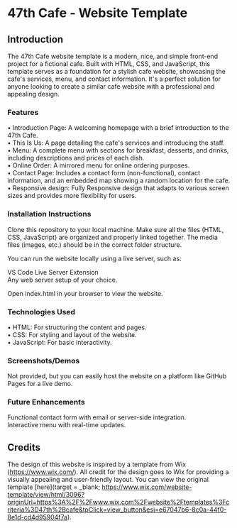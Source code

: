 # 47th Cafe - Website Template
## Introduction
The 47th Cafe website template is a modern, nice, and simple front-end project for a fictional cafe. Built with HTML, CSS, and JavaScript, this template serves as a foundation for a stylish cafe website, showcasing the cafe's services, menu, and contact information. It's a perfect solution for anyone looking to create a similar cafe website with a professional and appealing design.

### Features
• Introduction Page: A welcoming homepage with a brief introduction to the 47th Cafe. <br>
• This Is Us: A page detailing the cafe's services and introducing the staff. <br>
• Menu: A complete menu with sections for breakfast, desserts, and drinks, including descriptions and prices of each dish. <br>
• Online Order: A mirrored menu for online ordering purposes. <br>
• Contact Page: Includes a contact form (non-functional), contact information, and an embedded map showing a random location for the cafe. <br>
• Responsive design: Fully Responsive design that adapts to various screen sizes and provides more flexibility for users. <br>

### Installation Instructions
Clone this repository to your local machine.
Make sure all the files (HTML, CSS, JavaScript) are organized and properly linked together. The media files (images, etc.) should be in the correct folder structure.

You can run the website locally using a live server, such as:

VS Code Live Server Extension <br>
Any web server setup of your choice. <br>

Open index.html in your browser to view the website.

### Technologies Used
• HTML: For structuring the content and pages. <br>
• CSS: For styling and layout of the website. <br>
• JavaScript: For basic interactivity. <br>

### Screenshots/Demos
Not provided, but you can easily host the website on a platform like GitHub Pages for a live demo.

### Future Enhancements
Functional contact form with email or server-side integration. <br>
Interactive menu with real-time updates. <br>

## Credits
The design of this website is inspired by a template from Wix (https://www.wix.com/). All credit for the design goes to Wix for providing a visually appealing and user-friendly layout. You can view the original template [here](target = _blank; https://www.wix.com/website-template/view/html/3096?originUrl=https%3A%2F%2Fwww.wix.com%2Fwebsite%2Ftemplates%3Fcriteria%3D47th%2Bcafe&tpClick=view_button&esi=e67047b6-8c0a-44f0-8e1d-cd4d95904f7a).
